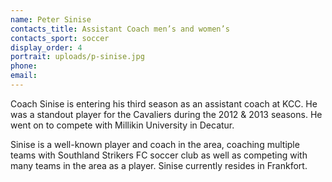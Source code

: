 ```yaml
---
name: Peter Sinise
contacts_title: Assistant Coach men’s and women’s
contacts_sport: soccer
display_order: 4
portrait: uploads/p-sinise.jpg
phone:
email:
---
```


Coach Sinise is entering his third season as an assistant coach at KCC. He was a standout player for the Cavaliers during the 2012 & 2013 seasons. He went on to compete with Millikin University in Decatur.

Sinise is a well-known player and coach in the area, coaching multiple teams with Southland Strikers FC soccer club as well as competing with many teams in the area as a player. Sinise currently resides in Frankfort.
